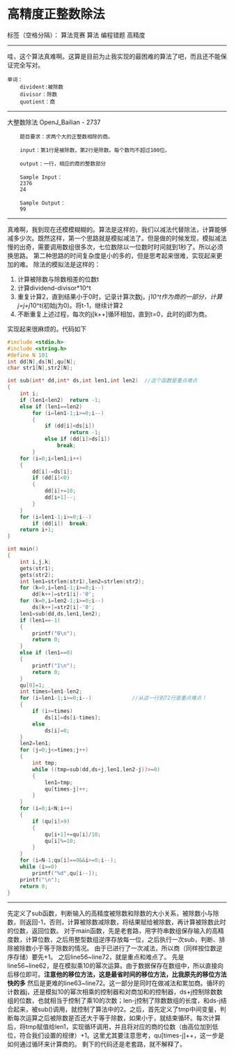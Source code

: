 ﻿# 高精度正整数除法

标签（空格分隔）： 算法竞赛 算法 编程错题 高精度

---
哇，这个算法真难啊。这算是目前为止我实现的最困难的算法了吧，而且还不能保证完全写对。

    单词：
        divident:被除数
        divisor：除数
        quotient：商

---
大整数除法 OpenJ_Bailian - 2737 

        题目要求：求两个大的正整数相除的商。
        
        input：第1行是被除数，第2行是除数。每个数均不超过100位。
        
        output：一行，相应的商的整数部分
        
        Sample Input：
        2376
        24
        
        Sample Output：
        99

---
真难啊，我到现在还模模糊糊的。算法是这样的，我们以减法代替除法，计算能够减多少次。既然这样，第一个思路就是模拟减法了。但是做的时候发现，模拟减法慢的出奇，需要调用数组很多次，七位数除以一位数时时间就到1秒了。所以必须换思路。
第二种思路的时间复杂度是小的多的，但是思考起来很难，实现起来更加的难。
除法的模拟法是这样的：

 1. 计算被除数与除数相差的位数t
 2. 计算dividend-divisor*10^t
 3. 重复计算2，直到结果小于0时，记录计算次数j，j*10^t作为商的一部分，计算j=j+j*10^t(初始j为0)。将t-1，继续计算2
 4. 不断重复上述过程，每次的j[k++]循环相加，直到t=0，此时的j即为商。

实现起来很麻烦的。代码如下
```C
#include <stdio.h>
#include <string.h>
#define N 101
int dd[N],ds[N],qu[N];
char str1[N],str2[N];

int sub(int* dd,int* ds,int len1,int len2)	//这个函数是重点难点 
{
	int i;
	if (len1<len2)	return -1;
	else if (len1==len2)
		for (i=len1-1;i>=0;i--)
		{
			if (dd[i]<ds[i])
					return -1;
			else if (dd[i]>ds[i])
				break;
		}
	for (i=0;i<len1;i++)
	{
		dd[i]-=ds[i];
		if (dd[i]<0)
		{
			dd[i]+=10;
			dd[i+1]--;
		}
	}
	for (i=len1-1;i>=0;i--)
		if (dd[i])	break;
	return i+1;
}

int main()
{
	int i,j,k;
	gets(str1);
	gets(str2);
	int len1=strlen(str1),len2=strlen(str2);
	for (k=0,i=len1-1;i>=0;i--)
		dd[k++]=str1[i]-'0';
	for (k=0,i=len2-1;i>=0;i--)
		ds[k++]=str2[i]-'0';
	len1=sub(dd,ds,len1,len2);
	if (len1==-1)
	{
		printf("0\n");
		return 0;
	}
	else if (len1==0)
	{
		printf("1\n");
		return 0;
	}
	qu[0]=1;
	int times=len1-len2;
	for (i=len1-1;i>=0;i--)				//从这一行到72行是重点难点！ 
	{
		if (i>=times)
			ds[i]=ds[i-times];
		else
			ds[i]=0;
	}
	len2=len1;
	for (j=0;j<=times;j++)
	{
		int tmp;
		while ((tmp=sub(dd,ds+j,len1,len2-j))>=0)
		{
			len1=tmp;
			qu[times-j]++;
		}
	}
	for (i=0;i<N;i++)
	{
		if (qu[i]>9)
		{
			qu[i+1]+=qu[i]/10; 
			qu[i]%=10;
		}		
	}
	for (i=N-1;qu[i]==0&&i>=0;i--);
	while (i>=0)
		printf("%d",qu[i--]);
	printf("\n");
	return 0;
}
```

---
先定义了sub函数，判断输入的高精度被除数和除数的大小关系，被除数小与除数，则返回-1，否则，计算被除数减除数，将结果赋给被除数，再计算被除数此时的位数，返回位数。
对于main函数，先是老套路，用字符串数组保存输入的高精度数，计算位数，之后用整型数组逆序存放每一位，之后执行一次sub，判断、排除被除数小于等于除数的情况。
由于已进行了一次减法，所以商（同样按位数逆序存储）要先+1。
之后line56~line72，就是重点和难点了。
先是line56~line62，是在模拟乘10的幂次运算。由于数据保存在数组中，所以直接向后移位即可。**注意他的移位方法，这是最省时间的移位方法，比我原先的移位方法快的多**
然后是更难的line63~line72。这一部分是同时在做减法和累加商。循环的计数器j，还是模拟10的幂次相乘的控制器和对商加和的控制器，ds+j控制除数数组的位数，也就相当于控制了乘10的次数；len-j控制了除数数组的长度，和ds-j结合起来，被sub()调用，就控制了算法中的2。之后，首先定义了tmp中间变量，判断每次运算之后被除数是否还大于等于除数，如果小于，就结束循环。每次计算后，将tmp赋值给len1，实现循环调用，并且将对应的商的位数（由高位加到低位，符合我们设置的规律）+1。这里尤其要注意思考，qu[times-j]++，这一步是如何通过循环来计算商的。
剩下的代码还是老套路，就不解释了。

